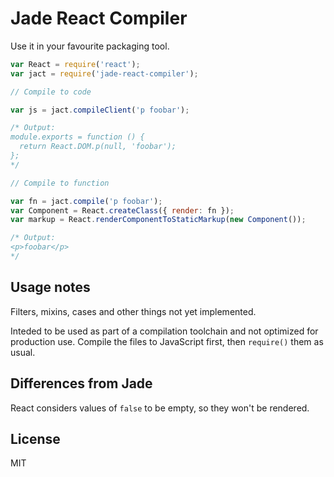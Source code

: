 # Jade React Compiler

Use it in your favourite packaging tool.

```js
var React = require('react');
var jact = require('jade-react-compiler');

// Compile to code

var js = jact.compileClient('p foobar');

/* Output:
module.exports = function () {
  return React.DOM.p(null, 'foobar');
};
*/

// Compile to function

var fn = jact.compile('p foobar');
var Component = React.createClass({ render: fn });
var markup = React.renderComponentToStaticMarkup(new Component());

/* Output:
<p>foobar</p>
*/
```

## Usage notes

Filters, mixins, cases and other things not yet implemented.

Inteded to be used as part of a compilation toolchain and not optimized for production use. Compile the files to JavaScript first, then `require()` them as usual.

## Differences from Jade

React considers values of `false` to be empty, so they won't be rendered.

## License

MIT

